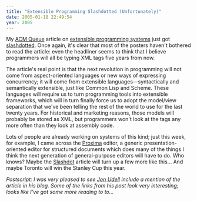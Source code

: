 ```yaml
---
title: "Extensible Programming Slashdotted (Unfortunately)"
date: 2005-01-18 22:49:54
year: 2005
---
```

My <a href="http://www.acmqueue.org">ACM Queue</a> article on <a href="http://www.acmqueue.com/modules.php?name=Content&pa=showpage&pid=247&page=1">extensible programming systems</a> just got <a href="http://developers.slashdot.org/developers/05/01/18/2157249.shtml?tid=156">slashdotted</a>.  Once again, it's clear that most of the posters haven't bothered to read the article: even the headliner seems to think that I believe programmers will all be typing XML tags five years from now.

The article's real point is that the next revolution in programming will not come from aspect-oriented languages or new ways of expressing concurrency; it will come from extensible languages—syntactically and semantically extensible, just like Common Lisp and Scheme.  These languages will require us to turn programming tools into extensible frameworks, which will in turn finally force us to adopt the model/view separation that we've been telling the rest of the world to use for the last twenty years.  For historical and marketing reasons, those models will probably be stored as XML, but programmers won't look at the tags any more often than they look at assembly code.

Lots of people are already working on systems of this kind; just this week, for example, I came across the <a href="http://www.cs.uu.nl/research/projects/proxima/">Proxima</a> editor, a generic presentation-oriented editor for structured documents which does many of the things I think the next generation of general-purpose editors will have to do.  Who knows?  Maybe the <a href="http://www.slashdot.org">Slashdot</a> article will turn up a few more like this…  And maybe Toronto will win the Stanley Cup this year.

<em>Postscript: I was very pleased to see <a href="http://weblog.infoworld.com/udell/2005/01/19.html">Jon Udell</a> include a mention of the article in his blog.  Some of the links from his post look very interesting; looks like I've got some more reading to to…</em>
